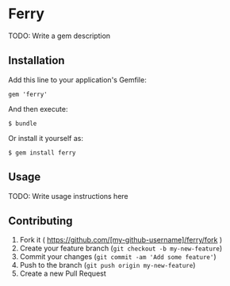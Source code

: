 # Ferry

TODO: Write a gem description

## Installation

Add this line to your application's Gemfile:

    gem 'ferry'

And then execute:

    $ bundle

Or install it yourself as:

    $ gem install ferry

## Usage

TODO: Write usage instructions here

## Contributing

1. Fork it ( https://github.com/[my-github-username]/ferry/fork )
2. Create your feature branch (`git checkout -b my-new-feature`)
3. Commit your changes (`git commit -am 'Add some feature'`)
4. Push to the branch (`git push origin my-new-feature`)
5. Create a new Pull Request
